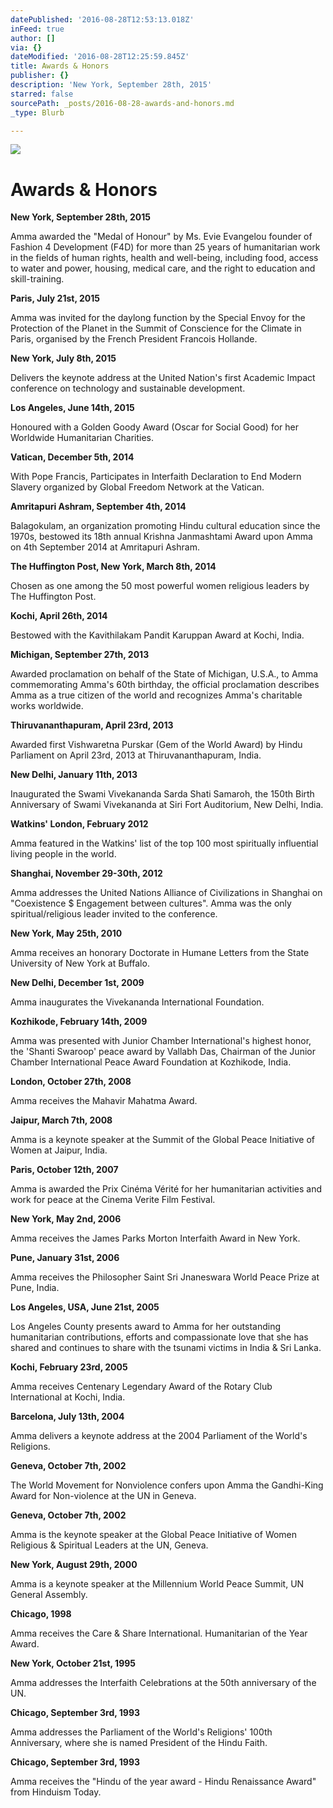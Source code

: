 ```yaml
---
datePublished: '2016-08-28T12:53:13.018Z'
inFeed: true
author: []
via: {}
dateModified: '2016-08-28T12:25:59.845Z'
title: Awards & Honors
publisher: {}
description: 'New York, September 28th, 2015'
starred: false
sourcePath: _posts/2016-08-28-awards-and-honors.md
_type: Blurb

---
```

![](https://the-grid-user-content.s3-us-west-2.amazonaws.com/806a0b8b-0503-4fa0-a17b-e782f9f3fdf6.png)

# Awards & Honors

**New York, September 28th, 2015**

Amma awarded the "Medal of Honour" by Ms. Evie Evangelou founder of Fashion 4 Development (F4D) for more than 25 years of humanitarian work in the fields of human rights, health and well-being, including food, access to water and power, housing, medical care, and the right to education and skill-training.

**Paris, July 21st, 2015**

Amma was invited for the daylong function by the Special Envoy for the Protection of the Planet in the Summit of Conscience for the Climate in Paris, organised by the French President Francois Hollande.

**New York, July 8th, 2015**

Delivers the keynote address at the United Nation's first Academic Impact conference on technology and sustainable development.

**Los Angeles, June 14th, 2015**

Honoured with a Golden Goody Award (Oscar for Social Good) for her Worldwide Humanitarian Charities.

**Vatican, December 5th, 2014**

With Pope Francis, Participates in Interfaith Declaration to End Modern Slavery organized by Global Freedom Network at the Vatican.

**Amritapuri Ashram, September 4th, 2014**

Balagokulam, an organization promoting Hindu cultural education since the 1970s, bestowed its 18th annual Krishna Janmashtami Award upon Amma on 4th September 2014 at Amritapuri Ashram.

**The Huffington Post, New York, March 8th, 2014**

Chosen as one among the 50 most powerful women religious leaders by The Huffington Post.

**Kochi, April 26th, 2014**

Bestowed with the Kavithilakam Pandit Karuppan Award at Kochi, India.

**Michigan, September 27th, 2013**

Awarded proclamation on behalf of the State of Michigan, U.S.A., to Amma commemorating Amma's 60th birthday, the official proclamation describes Amma as a true citizen of the world and recognizes Amma's charitable works worldwide.

**Thiruvananthapuram, April 23rd, 2013**

Awarded first Vishwaretna Purskar (Gem of the World Award) by Hindu Parliament on April 23rd, 2013 at Thiruvananthapuram, India.

**New Delhi, January 11th, 2013**

Inaugurated the Swami Vivekananda Sarda Shati Samaroh, the 150th Birth Anniversary of Swami Vivekananda at Siri Fort Auditorium, New Delhi, India.

**Watkins' London, February 2012**

Amma featured in the Watkins' list of the top 100 most spiritually influential living people in the world.

**Shanghai, November 29-30th, 2012**

Amma addresses the United Nations Alliance of Civilizations in Shanghai on "Coexistence $ Engagement between cultures". Amma was the only spiritual/religious leader invited to the conference.

**New York, May 25th, 2010**

Amma receives an honorary Doctorate in Humane Letters from the State University of New York at Buffalo.

**New Delhi, December 1st, 2009**

Amma inaugurates the Vivekananda International Foundation.

**Kozhikode, February 14th, 2009**

Amma was presented with Junior Chamber International's highest honor, the 'Shanti Swaroop' peace award by Vallabh Das, Chairman of the Junior Chamber International Peace Award Foundation at Kozhikode, India.

**London, October 27th, 2008**

Amma receives the Mahavir Mahatma Award.

**Jaipur, March 7th, 2008**

Amma is a keynote speaker at the Summit of the Global Peace Initiative of Women at Jaipur, India.

**Paris, October 12th, 2007**

Amma is awarded the Prix Cinéma Vérité for her humanitarian activities and work for peace at the Cinema Verite Film Festival.

**New York, May 2nd, 2006**

Amma receives the James Parks Morton Interfaith Award in New York.

**Pune, January 31st, 2006**

Amma receives the Philosopher Saint Sri Jnaneswara World Peace Prize at Pune, India.

**Los Angeles, USA, June 21st, 2005**

Los Angeles County presents award to Amma for her outstanding humanitarian contributions, efforts and compassionate love that she has shared and continues to share with the tsunami victims in India & Sri Lanka.

**Kochi, February 23rd, 2005**

Amma receives Centenary Legendary Award of the Rotary Club International at Kochi, India.

**Barcelona, July 13th, 2004**

Amma delivers a keynote address at the 2004 Parliament of the World's Religions.

**Geneva, October 7th, 2002**

The World Movement for Nonviolence confers upon Amma the Gandhi-King Award for Non-violence at the UN in Geneva.

**Geneva, October 7th, 2002**

Amma is the keynote speaker at the Global Peace Initiative of Women Religious & Spiritual Leaders at the UN, Geneva.

**New York, August 29th, 2000**

Amma is a keynote speaker at the Millennium World Peace Summit, UN General Assembly.

**Chicago, 1998**

Amma receives the Care & Share International. Humanitarian of the Year Award.

**New York, October 21st, 1995**

Amma addresses the Interfaith Celebrations at the 50th anniversary of the UN.

**Chicago, September 3rd, 1993**

Amma addresses the Parliament of the World's Religions' 100th Anniversary, where she is named President of the Hindu Faith.

**Chicago, September 3rd, 1993**

Amma receives the "Hindu of the year award - Hindu Renaissance Award" from Hinduism Today.